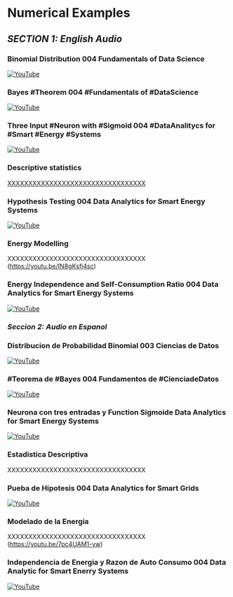 # Numerical Examples

## *SECTION 1: English Audio*

### Binomial Distribution 004 Fundamentals of Data Science

[![YouTube](http://i.ytimg.com/vi/Mcd1QSkSQN8/hqdefault.jpg)](https://www.youtube.com/watch?v=Mcd1QSkSQN8)

### Bayes #Theorem 004 #Fundamentals of #DataScience

[![YouTube](http://i.ytimg.com/vi/odQpZasrGyY/hqdefault.jpg)](https://www.youtube.com/watch?v=odQpZasrGyY)

### Three Input #Neuron with #Sigmoid 004 #DataAnalitycs for #Smart #Energy #Systems

[![YouTube](http://i.ytimg.com/vi/ck2x8hFEoHY/hqdefault.jpg)](https://www.youtube.com/watch?v=ck2x8hFEoHY)

### Descriptive statistics

[XXXXXXXXXXXXXXXXXXXXXXXXXXXXXXXXX](https://youtu.be/WdwMGTacqns)

### Hypothesis Testing 004 Data Analytics for Smart Energy Systems

[![YouTube](http://i.ytimg.com/vi/Tzpb4QTZiWU/hqdefault.jpg)](https://www.youtube.com/watch?v=Tzpb4QTZiWU)

### Energy Modelling

XXXXXXXXXXXXXXXXXXXXXXXXXXXXXXXXX (https://youtu.be/IN8gKsfj4sc)

### Energy Independence and Self-Consumption Ratio 004 Data Analytics for Smart Energy Systems

[![YouTube](http://i.ytimg.com/vi/IN8gKsfj4sc/hqdefault.jpg)](https://www.youtube.com/watch?v=IN8gKsfj4sc)

### *Seccion 2: Audio en Espanol*

### Distribucion de Probabilidad Binomial 003 Ciencias de Datos

[![YouTube](http://i.ytimg.com/vi/Mf3qyXkgd8k/hqdefault.jpg)](https://www.youtube.com/watch?v=Mf3qyXkgd8k)

### #Teorema de #Bayes 004 Fundamentos de #CienciadeDatos

[![YouTube](http://i.ytimg.com/vi/YMxDbqMzGsI/hqdefault.jpg)](https://www.youtube.com/watch?v=YMxDbqMzGsI)

### Neurona con tres entradas y Function Sigmoide Data Analytics for Smart Energy Systems

[![YouTube](http://i.ytimg.com/vi/4qUv-GOeDAg/hqdefault.jpg)](https://www.youtube.com/watch?v=4qUv-GOeDAg)

### Estadistica Descriptiva

XXXXXXXXXXXXXXXXXXXXXXXXXXXXXXXXX 

### Pueba de Hipotesis 004 Data Analytics for Smart Grids

[![YouTube](http://i.ytimg.com/vi/-KXC_pEzLPM/hqdefault.jpg)](https://www.youtube.com/watch?v=-KXC_pEzLPM)

### Modelado de la Energia

XXXXXXXXXXXXXXXXXXXXXXXXXXXXXXXXX (https://youtu.be/7pc4UAM1-yw)

### Independencia de Energia y Razon de Auto Consumo 004 Data Analytic for Smart Enerry Systems

[![YouTube](http://i.ytimg.com/vi/7pc4UAM1-yw/hqdefault.jpg)](https://www.youtube.com/watch?v=7pc4UAM1-yw)
